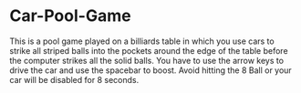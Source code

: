 # Car-Pool-Game
This is a pool game played on a billiards table in which you use cars to strike all striped balls into the pockets around the edge of the table before the computer strikes all the solid balls. You have to use the arrow keys to drive the car and use the spacebar to boost. Avoid hitting the 8 Ball or your car will be disabled for 8 seconds. 
